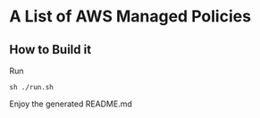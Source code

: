 # A List of AWS Managed Policies

## How to Build it

Run

```
sh ./run.sh
```

Enjoy the generated README.md
